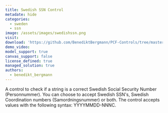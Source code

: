 ```yaml
---
title: Swedish SSN Control
metadate: hide
categories:
  - sweden
  - ssn
image: /assets/images/swedishssn.png
visit: 
download: 'https://github.com/BenediktBergmann/PCF-Controls/tree/master/SwedishSSNControl'
demo_video: 
model_support: true
canvas_support: false
license_defined: true
managed_solution: true
authors:
  - benedikt_bergmann
---
```


A control to check if a string is a correct Swedish Social Security Number (Personnummer).
You can choose to accept Swedish SSN's, Swedish Coordination numbers (Samordningsnummer) or both.
The control accepts values with the following syntax: YYYYMMDD-NNNC.
